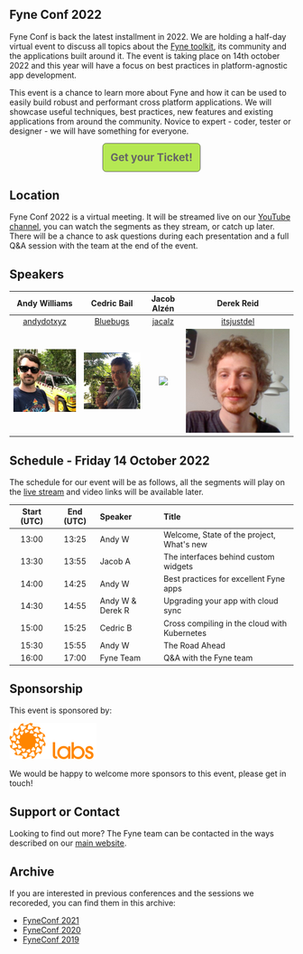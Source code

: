 ## Fyne Conf 2022

Fyne Conf is back the latest installment in 2022.
We are holding a half-day virtual event to discuss all topics about the [Fyne toolkit](https://github.com/fyne-io/fyne), its community and the applications built around it.
The event is taking place on 14th october 2022 and this year will have a focus on best practices in platform-agnostic app development.

This event is a chance to learn more about Fyne and how it can be used to
easily build robust and performant cross platform applications.
We will showcase useful techniques, best practices, new features and existing applications from around the community.
Novice to expert - coder, tester or designer - we will have something for everyone.

<p style="text-align: center; padding: 10pt; margin: auto;">
<a href="https://fyne-conf-2022-virtual.eventbrite.co.uk" style="text-decoration: none; color: #666; background-color: #b5e853; padding: 10pt; font-size: 14pt; font-weight: bold; border: 1pt solid #666; border-radius: 5pt; ">Get your Ticket!</a>
</p>

## Location

Fyne Conf 2022 is a virtual meeting. It will be streamed live on our [YouTube channel](https://www.youtube.com/c/fyne-io), you can watch the segments as they stream, or catch up later. There will be a chance to ask questions during each presentation and a full Q&A session with the team at the end of the event.

## Speakers

| Andy Williams | Cedric Bail | Jacob Alzén | Derek Reid |
|:---:|:---:|:---:|:---:|
| [andydotxyz](https://twitter.com/andydotxyz) | [Bluebugs](https://github.com/Bluebugs) | [jacalz](https://github.com/jacalz) | [itsjustdel](https://github.com/itsjustdel) |
| ![](/assets/img/andydotxyz.jpg) | <img src="/assets/img/cedric.jpg" width="200" /> |  <img src="https://avatars3.githubusercontent.com/u/25466657?s=460&u=fd19b488f28032c9c5cf15eaf08536441d56ad93&v=4" width="200" /> | ![](/assets/img/itsjustdel.jpg) |


## Schedule - Friday 14 October 2022

The schedule for our event will be as follows, all the segments will play on the [live stream](https://youtu.be/IbFEWbuQMr0) and video links will be available later.

| Start (UTC) | End (UTC) | Speaker | Title |
|:---:|:---:|:---|:---|
| 13:00 | 13:25 | Andy W | Welcome, State of the project, What's new |
| 13:30 | 13:55 | Jacob A | The interfaces behind custom widgets |
| 14:00 | 14:25 | Andy W | Best practices for excellent Fyne apps |
| 14:30 | 14:55 | Andy&nbsp;W & Derek&nbsp;R | Upgrading your app with cloud sync |
| 15:00 | 15:25 | Cedric B | Cross compiling in the cloud with Kubernetes |
| 15:30 | 15:55 | Andy W | The Road Ahead |
| 16:00 | 17:00 | Fyne Team | Q&A with the Fyne team |

## Sponsorship

This event is sponsored by:

<a href="https://fynelabs.com" style="text-decoration: none"><img src="assets/img/fynelabs.png" width="154" /></a>

We would be happy to welcome more sponsors to this event, please get in touch!

## Support or Contact

Looking to find out more? The Fyne team can be contacted
in the ways described on our [main website](https://fyne.io/#contact).


## Archive

If you are interested in previous conferences and the sessions we recoreded, you can find them in this archive:

* [FyneConf 2021](/archive/2021)
* [FyneConf 2020](/archive/2020)
* [FyneConf 2019](/archive/2019)

